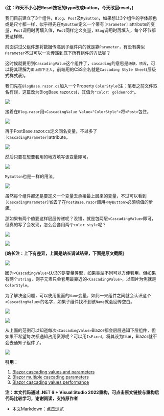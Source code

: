 **(注：昨天不小心把Reset按钮的type改成button，今天改回reset。)**

我们目前建立了3个组件，`Blog`、`Post`及`MyButton`，如果想让3个组件的字体颜色或是尺寸都一样，似乎得先在`MyButton`定义一个带有`[Parameter]` attribute的变量，`Post`调用时再填入值，`Post`同样定义变量，`Blog`调用时再填入，每个环节都要这样做。

前面讲过父组件想将数据传递到子组件内的就是靠`Parameter`，有没有类似`Parameter`不过可以一次传递到底下所有组件的方法呢？

这时候就要用到`CascadingValue`这个组件了，`cascading`的意思是`级联、喷泻`，可以将其理解为`由上而下注入`，前端用的CSS全名就是`Cascading Style Sheet`(层级式样式表)。

我们先在`BlogBase.razor.cs`加入一个Property `ColorStyle`(注：笔者之前文件取名有误，这篇改为BlogBase.razor.cs)，其值为`"color: goldenrod"`。

![](https://img1.dotnet9.com/2021/12/1801.png)

接着在`Blog.razor`用`<CascadingValue Value="ColorStyle">`将`<Post>`包住。

![](https://img1.dotnet9.com/2021/12/1802.png)

再于PostBase.razor.cs定义同名变量，不过多了`[CascadingParameter]`attribute。

![](https://img1.dotnet9.com/2021/12/1803.png)

然后只要在想要套用的地方填写该变量即可。

![](https://img1.dotnet9.com/2021/12/1804.png)

`MyButton`也是一样的用法。

![](https://img1.dotnet9.com/2021/12/1805.png)

虽然每个组件都还是要定义一个变量去承接最上层来的变量，不过可以看到`[CascadingParameter]`省去了在`PostBase.razor`调用`<MyButton>`必须填值的步骤。

那如果有两个值要这样层层传递呢？没错，就是包两层`<CascadingValue>`即可，但真的写了会发现，怎么会套用两个`color style`呢？

![](https://img1.dotnet9.com/2021/12/1806.png)

![](https://img1.dotnet9.com/2021/12/1807.png)

**[站长注：上下有差异，上面是站长调试结果，下面是原文截图]**

![](https://img1.dotnet9.com/2021/12/1808.png)

因为`<CascadingValue>`认识的是变量类型，如果类型不同可以方便套用，但如果有两个`string`，则子元素只会套用最靠近的`<CascadingValue>`，以图片为例就是`ColorStyle`。

为了解决这问题，可以使用里面的`Name`变量，如此一来组件之间就会认识这个`<CascadingValue>`的名字，如果子组件找不到该`Name`就会回传空白。

![](https://img1.dotnet9.com/2021/12/1809.png)

![](https://img1.dotnet9.com/2021/12/1810.png)

从上面的范例可以知道每次`<CascadingValue>`Blazor都会层层通知下层组件，但如果不希望每次都通知占用资源呢？可以用`IsFixed`，将其设为true，Blazor就不会去通知子组件了。

![](https://img1.dotnet9.com/2021/12/1811.png)

**引用：**

1. [Blazor cascading values and parameters](https://www.pragimtech.com/blog/blazor/blazor-cascading-values-parameters/)
2. [Blazor multiple cascading parameters](https://www.pragimtech.com/blog/blazor/blazor-multiple-cascading-parameters/)
3. [Blazor cascading values performance](https://www.pragimtech.com/blog/blazor/blazor-cascading-values-performance/)

**注：本文代码通过 .NET 6 + Visual Studio 2022重构，可点击原文链接与重构后代码比较学习，谢谢阅读，支持原作者**

- 本文Markdown：[点击浏览](https://github.com/dotnet9/Assets.Dotnet9/blob/main/2021/12/2021-12-15_02.md)